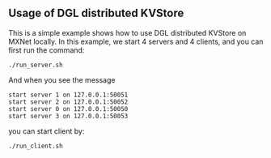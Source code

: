 ## Usage of DGL distributed KVStore

This is a simple example shows how to use DGL distributed KVStore on MXNet locally. In this example, we start 4 servers and 4 clients, and you can first run the command:

    ./run_server.sh

And when you see the message

    start server 1 on 127.0.0.1:50051
    start server 2 on 127.0.0.1:50052
    start server 0 on 127.0.0.1:50050
    start server 3 on 127.0.0.1:50053

you can start client by:

    ./run_client.sh
    


